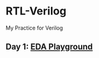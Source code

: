 # RTL-Verilog
My Practice for Verilog
## Day 1: [EDA Playground](https://www.edaplayground.com/x/uasv)
